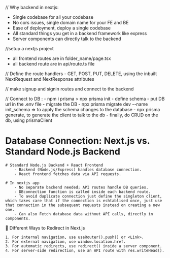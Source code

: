 

// Why backend in nextjs: 
- Single codebase for all your codebase
- No cors issues, single domain name for your FE and BE
- Ease of deployment, deploy a single codebase
- All standard things you get in a backend framework like express
- Server components can directly talk to the backend


//setup a nextjs project 
 - all frontend routes are in folder_name/page.tsx
 - all backend route are in api/route.ts file


// Define the route handlers - GET, POST, PUT, DELETE, using the inbuilt NextRequest and NextResponse attributes

// make signup and signin routes and connect to the backend 

// Connect to DB : 
    - npm i prisma > npx prisma init
    - define schema
    - put DB url in the .env file
    - migrate the DB - npx prisma migrate dev --name init_schema  => to apply the schema changes to the database
    - npx prisma generate, to generate the client to talk to the db
    - finally, do CRUD on the db, using prismaClient



#  Database Connection: Next.js vs. Standard Node.js Backend

    # Standard Node.js Backend + React Frontend  
        - Backend (Node.js/Express) handles database connection.
        - React frontend fetches data via API requests.  

    # In nextjs app
        - No separate backend needed; API routes handle DB queries.
        - DBconnection function is called inside each backend route.
        - To avoid duplicate connection just define the singleton client, which takes care that if the connection is eshtablised once, just use that connection in the subsequent requests instead on creating a new one.
        - Can also Fetch database data without API calls, directly in components.


🔄 Different Ways to Redirect in Next.js

    1. For internal navigation, use useRouter().push() or <Link>.
    2. For external navigation, use window.location.href.
    3. For automatic redirects, use redirect() inside a server component.
    4. For server-side redirection, use an API route with res.writeHead().